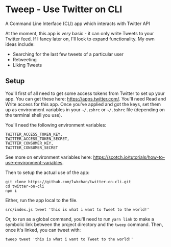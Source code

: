 # Tweep - Use Twitter on CLI
A Command Line Interface (CLI) app which interacts with Twitter API

At the moment, this app is *very* basic - it can only write Tweets to your Twitter feed. If I fancy later on, I'll look to expand functionality. My own ideas include:
- Searching for the last few tweets of a particular user
- Retweeting
- Liking Tweets

## Setup

You'll first of all need to get some access tokens from Twitter to set up your app. You can get these here: https://apps.twitter.com/. You'll need Read and Write access for this app. Once you've applied and got the keys, set them up as environment variables in your ```~/.zshrc``` or ```~/.bshrc``` file (depending on the terminal shell you use).

You'll need the following environment variables:
```
TWITTER_ACCESS_TOKEN_KEY,
TWITTER_ACCESS_TOKEN_SECRET,
TWITTER_CONSUMER_KEY,
TWITTER_CONSUMER_SECRET
```
See more on environment variables here: https://scotch.io/tutorials/how-to-use-environment-variables.

Then to setup the actual use of the app:

```
git clone https://github.com/lwkchan/twitter-on-cli.git
cd twitter-on-cli
npm i
```

Either, run the app local to the file.
```
src/index.js tweet 'this is what i want to Tweet to the world!'
```

Or, to run as a global command, you'll need to run ```yarn link``` to make a symbolic link between the project directory and the ```tweep``` command. Then, once it's linked, you can tweet with:
```
tweep tweet 'this is what i want to Tweet to the world!'
```
